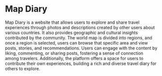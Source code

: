 # Map Diary
Map Diary is a website that allows users to explore and share travel experiences through photos and descriptions created by other users about various countries. It also provides geographic and cultural insights contributed by the community. The world map is divided into regions, and once a region is selected, users can browse that specific area and view posts, stories, and recommendations. Users can engage with the content by liking, commenting, or sharing posts, fostering a sense of connection among travelers. Additionally, the platform offers a space for users to contribute their own experiences, building a rich and diverse travel diary for others to explore.